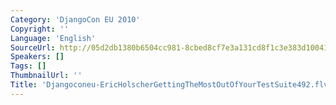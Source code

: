 ```yaml
---
Category: 'DjangoCon EU 2010'
Copyright: ''
Language: 'English'
SourceUrl: http://05d2db1380b6504cc981-8cbed8cf7e3a131cd8f1c3e383d10041.r93.cf2.rackcdn.com/djangocon-eu-2010/Djangoconeu-EricHolscherGettingTheMostOutOfYourTestSuite492.flv
Speakers: []
Tags: []
ThumbnailUrl: ''
Title: 'Djangoconeu-EricHolscherGettingTheMostOutOfYourTestSuite492.flv'
---
```

